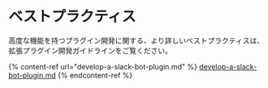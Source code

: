# ベストプラクティス

高度な機能を持つプラグイン開発に関する、より詳しいベストプラクティスは、拡張プラグイン開発ガイドラインをご覧ください。

{% content-ref url="develop-a-slack-bot-plugin.md" %}
[develop-a-slack-bot-plugin.md](develop-a-slack-bot-plugin.md)
{% endcontent-ref %}